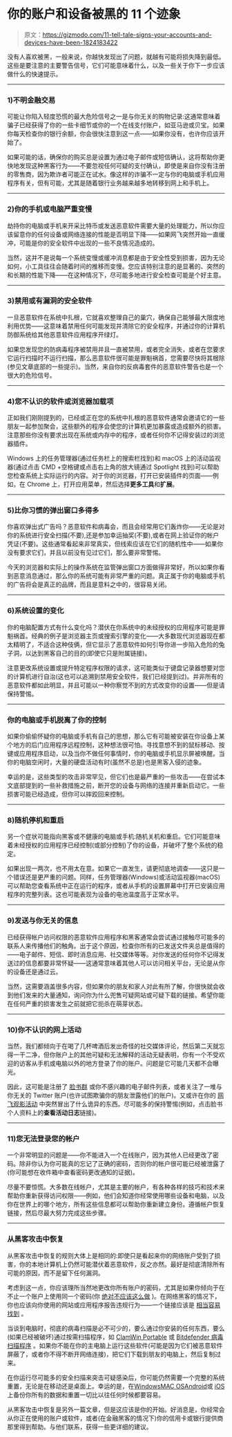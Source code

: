 # 你的账户和设备被黑的 11 个迹象

> 原文：<https://gizmodo.com/11-tell-tale-signs-your-accounts-and-devices-have-been-1824183422>

没有人喜欢被黑，一般来说，你越快发现出了问题，就越有可能将损失降到最低。这些是要注意的主要警告信号，它们可能意味着什么，以及一些关于你下一步应该做什么的快速提示。



* * *

### **1)不明金融交易**

可能让你陷入轻度恐慌的最大危险信号之一是与你无关的购物记录:这通常意味着骗子已经获得了你的一些卡细节或你的一个在线支付账户，如亚马逊或贝宝。如果你每天检查你的银行余额，你会很快注意到这一点——如果你没有，也许你应该开始了。

如果可能的话，确保你的购买总是设置为通过电子邮件或短信确认，这将帮助你更快地发现这种黑客行为——不要忽视任何可疑的支付确认，即使是来自你没有注册的零售商，因为欺诈者可能正在试水。像这样的诈骗不一定与你的电脑或手机应用程序有关，但有可能，尤其是随着银行业务越来越多地转移到网上和手机上。

* * *

### **2)你的手机或电脑严重变慢**

劫持你的电脑或手机来开采比特币或发送恶意软件需要大量的处理能力，所以你应该留意你的任何设备或网络连接的性能是否明显下降——如果网飞突然开始一直缓冲，可能是你的安全软件中出现的一些不良情况造成的。

当然，这并不是说每一个系统变慢或缓冲消息都是由于安全性受到损害，因为无论如何，小工具往往会随着时间的推移而变慢。您应该特别注意的是显著的、突然的和长期的性能下降——在这种情况下，尽可能多地进行安全检查可能是个好主意。

* * *

### **3)禁用或有漏洞的安全软件**

一旦恶意软件在系统中扎根，它就喜欢整理自己的巢穴，确保自己能够最大限度地利用优势——这意味着禁用任何可能发现并清除它的安全程序，并通过你的计算机防御系统给其他恶意软件应用程序开绿灯。

如果您发现您的防病毒程序被禁用并且一直被禁用，或者完全消失，或者在您要求它运行扫描时不运行扫描，那么恶意软件很可能是罪魁祸首，您需要尽快将其根除(参见文章底部的一些提示)。当然，来自你的反病毒套件的恶意软件警告也是一个很大的危险信号。

* * *

### **4)您不认识的软件或浏览器加载项**

正如我们刚刚提到的，已经或正在您的系统中扎根的恶意软件通常会邀请它的一些朋友一起参加聚会，这些额外的程序会使您的计算机更加暴露或造成额外的损害。注意那些你没有要求出现在系统或内存中的程序，或者任何你不记得安装过的浏览器插件。

Windows 上的任务管理器(通过任务栏上的搜索栏找到)和 macOS 上的活动监视器(通过点击 CMD +空格键或点击右上角的放大镜通过 Spotlight 找到)可以帮助您检查系统上实际运行的内容。对于你的浏览器，打开已安装插件的页面——例如，在 Chrome 上，打开应用菜单，然后选择**更多工具**和**扩展**。

* * *

### **5)比你习惯的弹出窗口多得多**

你喜欢弹出式广告吗？恶意软件和病毒会，而且会经常用它们轰炸你——无论是对你的系统进行安全扫描(不要),还是参加幸运抽奖(不要),或者在网上验证你的帐户凭证(不要)。这些通常看起来非常真实，但线索应该在它们的随机性中——如果你没有要求它们，并且以前没有见过它们，那么要非常警惕。

今天的浏览器和实际上的操作系统在监管弹出窗口方面做得非常好，所以如果你看到恶意消息通过，那么你的系统可能有非常严重的问题。真正属于你的电脑或手机的广告将会是真正的品牌，而且是意料之中的，很容易关闭。

* * *

### **6)系统设置的变化**

你的电脑配置方式有什么变化吗？潜伏在你系统中的未经授权的应用程序可能是罪魁祸首。经典的例子是浏览器主页或搜索引擎的变化——大多数现代浏览器现在都太精明了，不适合这种伎俩，但它显示了恶意软件如何引导你进一步陷入危险的兔子洞，以达到黑客自己的目的(即使它只是附属链接)。

注意更改系统设置或提升特定程序权限的请求，这可能类似于键盘记录器想要对您的计算机进行自治(这也可以追溯到禁用安全软件，我们已经提到过)。并非所有的恶意软件都如此明显，并且可能以一种你察觉不到的方式改变你的设置——但是请保持警惕。

* * *

### 你的电脑或手机脱离了你的控制

如果你偷偷怀疑你的电脑或手机有自己的思想，那么它有可能被安装在你设备上某个地方的后门应用程序远程控制，这种想法很可怕。寻找意想不到的鼠标移动、按键或应用程序启动，以及当你不做任何事情时，你的电脑或手机显示屏被唤醒。当你的电脑空闲时，大量的硬盘活动有时(虽然不总是)也是黑客入侵的迹象。

幸运的是，这些类型的攻击非常罕见，但它们也是最严重的一些攻击——在尝试本文底部提到的一些补救措施之前，断开您的设备与网络的连接并重新启动它。一些损害可能已经造成，但你可以摔跤回来控制。

* * *

### **8)随机停机和重启**

另一个症状可能指向黑客或不健康的电脑或手机:随机关机和重启。它们可能意味着未经授权的应用程序已经控制(或部分控制)了你的设备，并破坏了整个系统的稳定。

如果出现一两次，也不用太在意。如果它一直发生，请更彻底地调查——这只是一个错误还是更严重的问题。同样，任务管理器(Windows)或活动监视器(macOS)可以帮助您查看系统中正在运行的程序，或者从手机的设置屏幕中打开已安装应用程序的完整列表。这也可能表现为设备的电池温度高于正常水平。

* * *

### **9)发送与你无关的信息**

已经获得帐户访问权限的恶意软件应用程序和黑客通常会尝试通过接触尽可能多的联系人来传播他们的触角。出于这个原因，检查你所有的已发送文件夹总是值得的——电子邮件、短信、即时消息应用、社交媒体等等。对你发送的任何你不记得发送过的信息都要非常怀疑——这通常意味着其他人可以访问相关平台，无论是从你的设备还是通过云。

当然，这需要涵盖很多内容，但如果你的朋友和家人对此有所了解，你很快就会收到他们发来的大量通知，询问你为什么兜售可疑网站或可疑下载的链接。希望你能在任何严重的损害发生之前就把它扼杀在萌芽状态。

* * *

### **10)你不认识的网上活动**

当然，我们都倾向于在喝了几杯啤酒后发出奇怪的社交媒体评论，然后第二天就忘得一干二净，但你账户上的其他可疑和无法解释的活动无疑表明，你有一个不受欢迎的访客从手机或电脑以外的地方登录了你的账户。问题是它可能几天都不会曝光。

因此，这可能是注册了 [脸书群](https://fieldguide.gizmodo.com/how-to-control-your-facebook-news-feed-1787061050) 或你不感兴趣的电子邮件列表，或者关注了一堆与你无关的 Twitter 账户(也许试图欺骗你的朋友泄露他们的账户)。又或许在你的 [网飞观影活动](https://www.netflix.com/viewingactivity) 中突然冒出了什么诡异的东西。尽可能多的保持警惕(例如，点击脸书个人资料上的**查看活动日志**链接)。

* * *

### **11)您无法登录您的帐户**

一个非常明显的问题是——你不能进入一个在线账户，因为其他人已经更改了密码。除非你认为你可能真的忘记了正确的密码，否则你的帐户很可能已经被泄露了(你可能想在收件箱中查看密码更改通知的证据)。

尽量不要惊慌。大多数在线帐户，尤其是主要的帐户，有各种各样的技巧和技术来帮助你重新获得访问权限——例如，他们会知道你经常使用哪些设备和电脑，以及你在世界上的哪个地方，所有这些信息都可以帮助你重新建立身份。遵循帐户恢复链接，然后尽最大努力完成这些步骤。

* * *

### **从黑客攻击中恢复**

从黑客攻击中恢复的规则大体上是相同的:即使只是看起来你的网络账户受到了损害，你的本地计算机上仍然可能潜伏着恶意软件，反之亦然。最好是彻底清除所有可能的原因，而不是留下任何漏洞。

考虑到这一点，你应该理所当然地更改你所有账户的密码，尤其是如果你倾向于在不止一个账户上使用同一个密码(你 [绝对不应该这么做](https://fieldguide.gizmodo.com/18-ways-to-make-your-online-accounts-more-secure-1793250264) )。在网络黑客的情况下，你也应该向你使用的网站或应用程序报告违规行为——一个链接应该是 [相当容易找到](https://help.twitter.com/en/safety-and-security/twitter-account-compromised) 。

当谈到电脑时，彻底的病毒扫描是必不可少的，要么通过你安装的任何东西，要么(如果已经被破坏)通过按需扫描程序，如 [ClamWin Portable](https://portableapps.com/apps/security/clamwin_portable) 或 [Bitdefender 病毒扫描程序](https://www.bitdefender.com/solutions/virus-scanner-for-mac.html) 。如果你不能在你的主电脑上运行这些软件(可能是因为它们被恶意软件屏蔽了，或者你不得不断开网络连接)，把它们下载到朋友的电脑上，然后复制过来。

在你运行尽可能多的安全扫描来突击可疑感染后，你可能仍然需要一个完整的系统重置，无论是在移动还是桌面上。幸运的是，在[Windows](https://fieldguide.gizmodo.com/how-to-make-your-windows-10-computer-work-like-new-agai-1787706643)[MAC OS](https://fieldguide.gizmodo.com/make-your-mac-feel-like-new-again-with-a-fresh-install-1697926482)[Android](https://support.google.com/pixelphone/answer/4596836)或 [iOS](https://support.apple.com/en-us/HT201252) 上备份你所有的数据和重置一切比以往任何时候都要容易。

从黑客攻击中恢复是另外一篇文章，但是这应该是你的开始。好消息是，你经常会从你正在使用的账户或软件，或者(在金融黑客的情况下)你的信用卡或银行提供商那里得到帮助。与他们联系，获得一些更详细的建议。